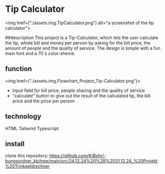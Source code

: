 # Tip Calculator

<img href=("./assets.img.TipCalculator.png") alt="a screenshot of the tip calculator">

##description
This project is a Tip-Calculator, which lets the user calculate the tip, whole bill and money per person by asking for the bill price, the amount of people and the quality of service. The design is simple with a fun main font and a 70´s color-sheme.

## function

<img href=("./assets.img.Flowchart_Project_Tip-Calculator.png")>

- Input field for bill price, people sharing and the quality of service
- "calculate" button to give out the result of the calculated tip, the bill price and the price per person

## technology

HTML
Tailwind
Typescript

## install

clone this repository: https://github.com/KiBohr/-bungsordner_kb/tree/main/src/24.12.24%20%2B%2031.12.24_%20Projekt%20Trinkgeldrechner
